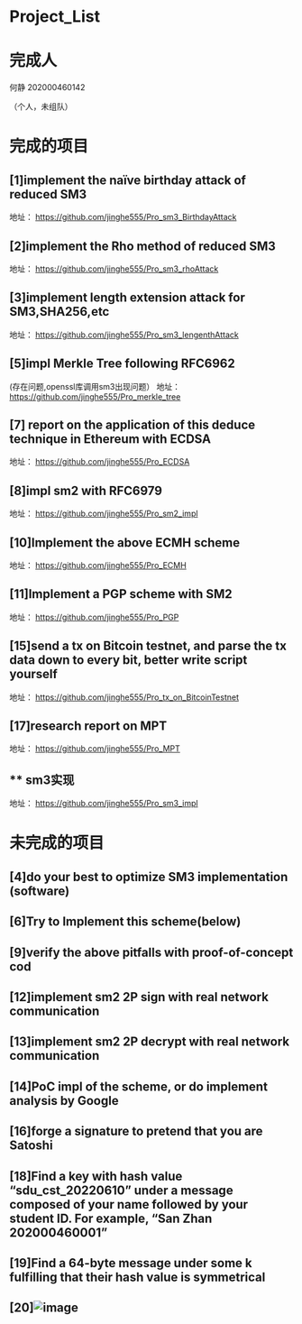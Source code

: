 # Project_List
# 完成人
何静 202000460142

（个人，未组队）
# 完成的项目
## [1]implement the naïve birthday attack of reduced SM3
地址： https://github.com/jinghe555/Pro_sm3_BirthdayAttack
## [2]implement the Rho method of reduced SM3
地址： https://github.com/jinghe555/Pro_sm3_rhoAttack
## [3]implement length extension attack for SM3,SHA256,etc
地址： https://github.com/jinghe555/Pro_sm3_lengenthAttack
## [5]impl Merkle Tree following RFC6962
(存在问题,openssl库调用sm3出现问题）
地址： https://github.com/jinghe555/Pro_merkle_tree
## [7] report on the application of this deduce technique in Ethereum with ECDSA
地址： https://github.com/jinghe555/Pro_ECDSA
## [8]impl sm2 with RFC6979
地址： https://github.com/jinghe555/Pro_sm2_impl
## [10]Implement the above ECMH scheme
地址： https://github.com/jinghe555/Pro_ECMH
## [11]Implement a PGP scheme with SM2
地址： https://github.com/jinghe555/Pro_PGP
## [15]send a tx on Bitcoin testnet, and parse the tx data down to every bit, better write script yourself
地址： https://github.com/jinghe555/Pro_tx_on_BitcoinTestnet
## [17]research report on MPT
地址： https://github.com/jinghe555/Pro_MPT
## ** sm3实现
地址： https://github.com/jinghe555/Pro_sm3_impl
# 未完成的项目
## [4]do your best to optimize SM3 implementation (software)
## [6]Try to Implement this scheme(below)
## [9]verify the above pitfalls with proof-of-concept cod
## [12]implement sm2 2P sign with real network communication
## [13]implement sm2 2P decrypt with real network communication
## [14]PoC impl of the scheme, or do implement analysis by Google
## [16]forge a signature to pretend that you are Satoshi
## [18]Find a key with hash value “sdu_cst_20220610” under a message composed of your name followed by your student ID. For example, “San Zhan 202000460001”
## [19]Find a 64-byte message under some k fulfilling that their hash value is symmetrical
## [20]![image](https://user-images.githubusercontent.com/104714591/181935830-d3a627b0-8210-424e-94f5-01402e69f7b0.png)
